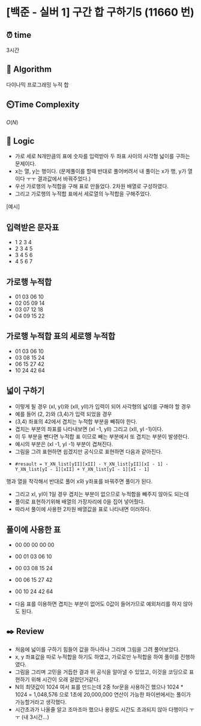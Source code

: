 # [백준 - 실버 1] 구간 합 구하기5 (11660 번)

## ⏰  **time**

3시간

## :pushpin: **Algorithm**

다이나믹 프로그래밍
누적 합

## ⏲️**Time Complexity**

$O(N)$

## :round_pushpin: **Logic**

- 가로 세로 N개만큼의 표에 숫자를 입력받아 두 좌표 사이의 사각형 넓이를 구하는 문제이다.
- x는 열, y는 행이다. (문제풀이를 할때 반대로 풀어버려서 내 풀이는 x가 행, y가 열이다 ㅜㅜ 결과값에서 바꿔주었다.)
- 우선 가로행의 누적합을 구해 표로 만들었다. 2차원 배열로 구성하였다.
- 그리고 가로행의 누적합 표에서 세로열의 누적합을 구해주었다.

[예시]

## 입력받은 문자표

- 1 2 3 4
- 2 3 4 5
- 3 4 5 6
- 4 5 6 7

## 가로행 누적합

- 01 03 06 10
- 02 05 09 14
- 03 07 12 18
- 04 09 15 22

## 가로행 누적합 표의 세로행 누적합

- 01 03 06 10
- 03 08 15 24
- 06 15 27 42
- 10 24 42 64

## 넓이 구하기

- 이렇게 될 경우 (xI, yI)와 (xII, yII)가 입력이 되어 사각형의 넓이를 구해야 할 경우
- 예를 들어 (2, 2)와 (3,4)가 입력 되었을 경우
- (3,4) 좌표의 42에서 겹치는 누적합 부분을 빼줘야 한다.
- 겹치는 부분의 좌표를 나타내보면 (xI -1, yII) 그리고 (xII, yI -1)이다.
- 이 두 부분을 뺀다면 누적합 표 이므로 빼는 부분에서 또 겹치는 부분이 발생한다.
- 예시의 부분은 (xI -1, yI -1) 부분이 겹쳐진다.
- 그림을 그려 표현하면 쉽겠지만 공식으로 표현하면 다음과 같아진다.
-     #resault = Y_XN_list[yII][xII] - Y_XN_list[yII][xI - 1] - Y_XN_list[yI - 1][xII] + Y_XN_list[yI - 1][xI - 1]

행과 열을 착각해서 반대로 풀어 x와 y좌표를 바꿔주면 풀이가 된다.

- 그리고 xI, yI이 1일 경우 겹치는 부분이 없으므로 누적합을 빼주지 않아도 되는데
- 풀이로 표현하기위해 배열의 가장자리에 0을 집어 넣어줬다.
- 따라서 풀이에 사용한 2차원 배열값을 표로 나타내면 이러하다.

## 풀이에 사용한 표

- 00 00 00 00 00
- 00 01 03 06 10
- 00 03 08 15 24
- 00 06 15 27 42
- 00 10 24 42 64

- 다음 표를 이용하면 겹치는 부분이 없어도 0값이 들어가므로 예외처리를 하지 않아도 된다.

## :black_nib: **Review**

- 처음에 넓이를 구하기 힘들어 값을 하나하나 그리며 그림을 그려 풀어보았다.
- x, y 좌표값을 따로 누적합을 하기도 하였고, 가로로만 누적합을 하여 풀이를 진행하였다.
- 그림을 그리며 고민을 거듭한 결과 위 공식을 알아낼 수 있었고, 이것을 코딩으로 표현하기 위해 시간이 오래 걸렸던거같다.
- N의 최댓값이 1024 여서 표를 만드는데 2중 for문을 사용하긴 했으나 1024 * 1024 = 1,048,576 으로 1초에 20,000,000 연산이 가능한 파이썬에서는 풀이가 가능할거라고 생각했다.
- 시간초과가 나올줄 알고 조마조마 했으나 용량도 시간도 초과되지 않아 다행이다 ㅜㅜ (내 3시간...)
